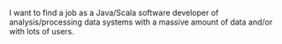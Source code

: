 I want to find a job as a Java/Scala software developer of analysis/processing data systems with a massive amount of data and/or with lots of users.
